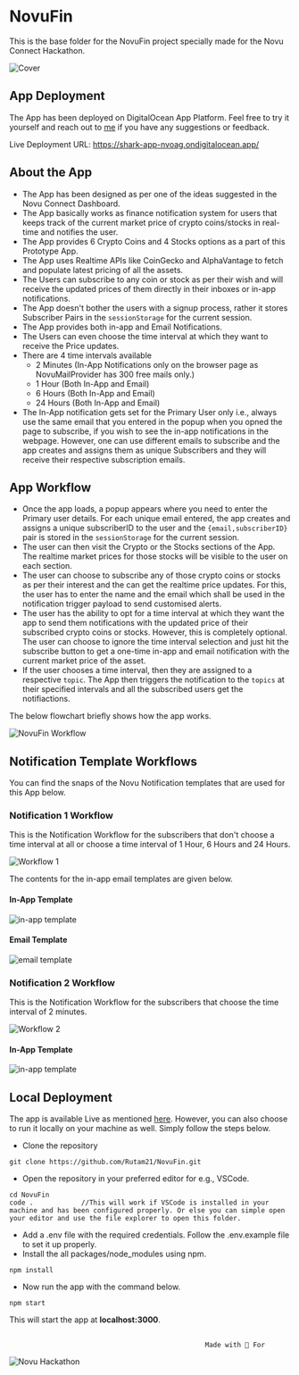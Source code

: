 # NovuFin
This is the base folder for the NovuFin project specially made for the Novu Connect Hackathon.

![Cover](https://github.com/Rutam21/NovuFin/assets/47860497/3d3eabaa-3a9e-4088-8f72-8507571bd802)

## App Deployment

The App has been deployed on DigitalOcean App Platform.
Feel free to try it yourself and reach out to [me](https://twitter.com/RutamHere) if you have any suggestions or feedback.

Live Deployment URL: https://shark-app-nvoag.ondigitalocean.app/



## About the App

- The App has been designed as per one of the ideas suggested in the Novu Connect Dashboard.
- The App basically works as finance notification system for users that keeps track of the current market price of crypto coins/stocks in real-time and notifies the user.
- The App provides 6 Crypto Coins and 4 Stocks options as a part of this Prototype App.
- The App uses Realtime APIs like CoinGecko and AlphaVantage to fetch and populate latest pricing of all the assets.
- The Users can subscribe to any coin or stock as per their wish and will receive the updated prices of them directly in their inboxes or in-app notifications.
- The App doesn't bother the users with a signup process, rather it stores Subscriber Pairs in the `sessionStorage` for the current session.
- The App provides both in-app and Email Notifications.
- The Users can even choose the time interval at which they want to receive the Price updates.
- There are 4 time intervals available
   - 2 Minutes (In-App Notifications only on the browser page as NovuMailProvider has 300 free mails only.)
   - 1 Hour (Both In-App and Email)
   - 6 Hours (Both In-App and Email)
   - 24 Hours (Both In-App and Email)
- The In-App notification gets set for the Primary User only i.e., always use the same email that you entered in the popup when you opned the page to subscribe, if you wish to see the in-app notifications in the webpage. However, one can use different emails to subscribe and the app creates and assigns them as unique Subscribers and they will receive their respective subscription emails.

## App Workflow

- Once the app loads, a popup appears where you need to enter the Primary user details. For each unique email entered, the app creates and assigns a unique subscriberID to the user and the `{email,subscriberID}` pair is stored in the `sessionStorage` for the current session.
- The user can then visit the Crypto or the Stocks sections of the App. The realtime market prices for those stocks will be visible to the user on each section.
- The user can choose to subscribe any of those crypto coins or stocks as per their interest and the can get the realtime price updates. For this, the user has to enter the name and the email which shall be used in the notification trigger payload to send customised alerts.
- The user has the ability to opt for a time interval at which they want the app to send them notifications with the updated price of their subscribed crypto coins or stocks. However, this is completely optional. The user can choose to ignore the time interval selection and just hit the subscribe button to get a one-time in-app and email notification with the current market price of the asset.
- If the user chooses a time interval, then they are assigned to a respective `topic`. The App then triggers the notification to the `topics` at their specified intervals and all the subscribed users get the notifiactions.

The below flowchart briefly shows how the app works.

![NovuFin Workflow](https://github.com/Rutam21/NovuFin/assets/47860497/aa267caa-0602-4b02-a308-bd8af86d27ea)

## Notification Template Workflows

You can find the snaps of the Novu Notification templates that are used for this App below.

### Notification 1 Workflow

This is the Notification Workflow for the subscribers that don't choose a time interval at all or choose a time interval of 1 Hour, 6 Hours and 24 Hours.

![Workflow 1](https://github.com/Rutam21/NovuFin/assets/47860497/9d1b949c-2b07-4617-9d56-c52e79d96f5b)

The contents for the in-app email templates are given below.

#### In-App Template
![in-app template](https://github.com/Rutam21/NovuFin/assets/47860497/e391feda-9a9c-4977-823f-4f8a8b9abec6)

#### Email Template
![email template](https://github.com/Rutam21/NovuFin/assets/47860497/520a4e64-da15-4db0-879a-36a480836980)

### Notification 2 Workflow

This is the Notification Workflow for the subscribers that choose the time interval of 2 minutes.

![Workflow 2](https://github.com/Rutam21/NovuFin/assets/47860497/22e1672a-5b6c-4f23-960f-fd125337a244)

#### In-App Template

![in-app template](https://github.com/Rutam21/NovuFin/assets/47860497/e391feda-9a9c-4977-823f-4f8a8b9abec6)

## Local Deployment

The app is available Live as mentioned [here](https://github.com/Rutam21/NovuFin#app-deployment). However, you can also choose to run it locally on your machine as well.
Simply follow the steps below.

- Clone the repository
```
git clone https://github.com/Rutam21/NovuFin.git
```

- Open the repository in your preferred editor for e.g., VSCode.
```
cd NovuFin
code .            //This will work if VSCode is installed in your machine and has been configured properly. Or else you can simple open your editor and use the file explorer to open this folder.
```

- Add a .env file with the required credentials. Follow the .env.example file to set it up properly.
- Install the all packages/node_modules using npm.
```
npm install
```
- Now run the app with the command below.
```
npm start
```

This will start the app at **localhost:3000**.

## 

                                                     Made with 💖 For
![Novu Hackathon](https://github.com/Rutam21/NovuFin/assets/47860497/ad8709da-66e0-4810-a546-ceaaf8d0dc62)

